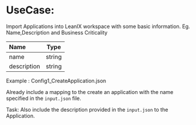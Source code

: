 # UseCase:

Import Applications into LeanIX workspace with some basic information. Eg. Name,Description and Business Criticality

| Name                 |  Type  | 
|:---------------------|:------:|
| name                 | string |
| description          | string |

Example : Config1_CreateApplication.json

Already include a mapping to the create an application with the name specified in the `input.json` file.

Task: Also include the description provided in the `input.json` to the Application.